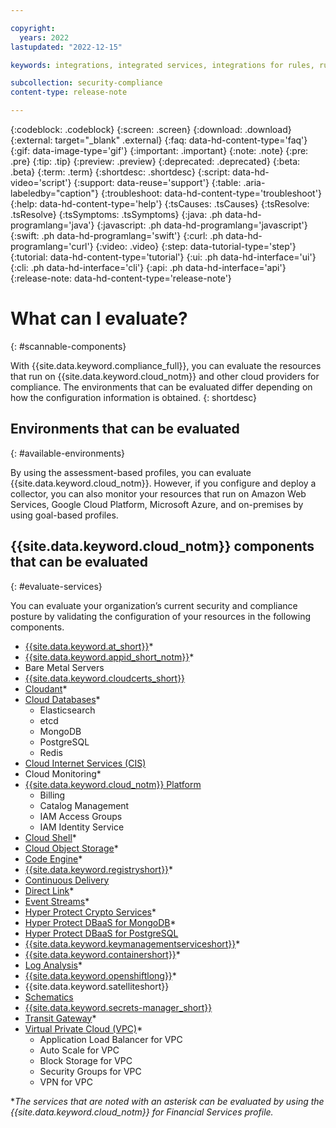 ```yaml
---

copyright:
  years: 2022
lastupdated: "2022-12-15"

keywords: integrations, integrated services, integrations for rules, rules and goals, cloud services, Business Partners

subcollection: security-compliance
content-type: release-note

---
```


{:codeblock: .codeblock}
{:screen: .screen}
{:download: .download}
{:external: target="_blank" .external}
{:faq: data-hd-content-type='faq'}
{:gif: data-image-type='gif'}
{:important: .important}
{:note: .note}
{:pre: .pre}
{:tip: .tip}
{:preview: .preview}
{:deprecated: .deprecated}
{:beta: .beta}
{:term: .term}
{:shortdesc: .shortdesc}
{:script: data-hd-video='script'}
{:support: data-reuse='support'}
{:table: .aria-labeledby="caption"}
{:troubleshoot: data-hd-content-type='troubleshoot'}
{:help: data-hd-content-type='help'}
{:tsCauses: .tsCauses}
{:tsResolve: .tsResolve}
{:tsSymptoms: .tsSymptoms}
{:java: .ph data-hd-programlang='java'}
{:javascript: .ph data-hd-programlang='javascript'}
{:swift: .ph data-hd-programlang='swift'}
{:curl: .ph data-hd-programlang='curl'}
{:video: .video}
{:step: data-tutorial-type='step'}
{:tutorial: data-hd-content-type='tutorial'}
{:ui: .ph data-hd-interface='ui'}
{:cli: .ph data-hd-interface='cli'}
{:api: .ph data-hd-interface='api'}
{:release-note: data-hd-content-type='release-note'}


# What can I evaluate?
{: #scannable-components}

With {{site.data.keyword.compliance_full}}, you can evaluate the resources that run on {{site.data.keyword.cloud_notm}} and other cloud providers for compliance. The environments that can be evaluated differ depending on how the configuration information is obtained. 
{: shortdesc}


## Environments that can be evaluated
{: #available-environments}

By using the assessment-based profiles, you can evaluate {{site.data.keyword.cloud_notm}}. However, if you configure and deploy a collector, you can also monitor your resources that run on Amazon Web Services, Google Cloud Platform, Microsoft Azure, and on-premises by using goal-based profiles.



## {{site.data.keyword.cloud_notm}} components that can be evaluated
{: #evaluate-services}

You can evaluate your organization’s current security and compliance posture by validating the configuration of your resources in the following components. 

* [{{site.data.keyword.at_short}}](/docs/activity-tracker?topic=activity-tracker-getting-started#getting-started)*
* [{{site.data.keyword.appid_short_notm}}](/docs/appid?topic=appid-manage-security-compliance)*
* Bare Metal Servers
* [{{site.data.keyword.cloudcerts_short}}](/docs/certificate-manager?topic=certificate-manager-manage-security-compliance)
* [Cloudant](/docs/Cloudant?topic=Cloudant-manage-security-compliance)*
* [Cloud Databases](/docs/cloud-databases?topic=cloud-databases-manage-security-compliance)*
	* Elasticsearch
	* etcd
	* MongoDB
	* PostgreSQL
	* Redis
* [Cloud Internet Services (CIS)](/docs/cis?topic=cis-manage-security-compliance)
* Cloud Monitoring*
* [{{site.data.keyword.cloud_notm}} Platform](/docs/overview?topic=overview-manage-security-compliance)
	* Billing
	* Catalog Management
	* IAM Access Groups
	* IAM Identity Service
* [Cloud Shell](/docs/cloud-shell?topic=cloud-shell-manage-security-compliance)*
* [Cloud Object Storage](/docs/cloud-object-storage?topic=cloud-object-storage-manage-security-compliance)*
* [Code Engine](/docs/codeengine?topic=codeengine-manage-security-compliance)*
* [{{site.data.keyword.registryshort}}](/docs/Registry?topic=Registry-manage-security-compliance)* 
* [Continuous Delivery](/docs/ContinuousDelivery?topic=ContinuousDelivery-cd-manage-security-compliance)
* [Direct Link](/docs/dl?topic=dl-manage-security-compliance)*
* [Event Streams](/docs/EventStreams?topic=EventStreams-manage-security-compliance)*
* [Hyper Protect Crypto Services](/docs/hs-crypto?topic=hs-crypto-manage-security-compliance)*
* [Hyper Protect DBaaS for MongoDB](/docs/hyper-protect-dbaas-for-mongodb?topic=hyper-protect-dbaas-for-mongodb-manage-security-compliance)*
* [Hyper Protect DBaaS for PostgreSQL](/docs/hyper-protect-dbaas-for-postgresql?topic=hyper-protect-dbaas-for-postgresql-manage-security-compliance)
* [{{site.data.keyword.keymanagementserviceshort}}](/docs/key-protect?topic=key-protect-manage-security-compliance)*
* [{{site.data.keyword.containershort}}](/docs/containers?topic=containers-security)* 
* [Log Analysis](/docs/log-analysis?topic=log-analysis-adoption#adoption_acc_settings)*
* [{{site.data.keyword.openshiftlong}}](/docs/openshift?topic=openshift-security)*
* {{site.data.keyword.satelliteshort}}
* [Schematics](/docs/schematics?topic=schematics-access)
* [{{site.data.keyword.secrets-manager_short}}](/docs/secrets-manager?topic=secrets-manager-manage-security-compliance)
* [Transit Gateway](/docs/transit-gateway?topic=transit-gateway-manage-security-compliance)*
* [Virtual Private Cloud (VPC)](/docs/vpc?topic=vpc-manage-security-compliance)*
	* Application Load Balancer for VPC
	* Auto Scale for VPC
	* Block Storage for VPC
	* Security Groups for VPC
	* VPN for VPC


**The services that are noted with an asterisk can be evaluated by using the {{site.data.keyword.cloud_notm}} for Financial Services profile.*
